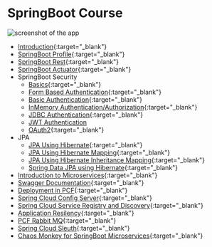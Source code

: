 # SpringBoot Course

![screenshot of the app](https://raw.githubusercontent.com/praveenorugantitech/praveenorugantitech-express-js/master/tech.PNG)


- [Introduction](https://praveenorugantitech.blogspot.com/2019/03/introduction-to-spring-boot.html){:target="_blank"}
- [SpringBoot Profile](https://praveenorugantitech.blogspot.com/2019/03/spring-boot-profile.html){:target="_blank"}
- [SpringBoot Rest](https://praveenorugantitech.blogspot.com/2019/06/spring-boot-restful-webservice.html){:target="_blank"}
- [SpringBoot Actuator](https://praveenorugantitech.blogspot.com/2019/08/springboot-actuator.html){:target="_blank"}
- SpringBoot Security
     - [Basics](https://praveenorugantitech.blogspot.com/2019/03/spring-security.html){:target="_blank"}
     - [Form Based Authentication](https://praveenorugantitech.blogspot.com/2019/05/spring-security-form-based.html){:target="_blank"}
     - [Basic Authentication](https://praveenorugantitech.blogspot.com/2019/05/spring-security-basic-authentication.html){:target="_blank"}
     - [InMemory Authentication/Authorization](https://praveenorugantitech.blogspot.com/2019/05/spring-security-inmemory.html){:target="_blank"}
     - [JDBC Authentication](https://praveenorugantitech.blogspot.com/2019/05/spring-security-jdbc-authentication.html){:target="_blank"}
     - [JWT Authentication](https://praveenorugantitech.blogspot.com/2019/05/spring-security-jwt-authentication.html)
     - [OAuth2](https://praveenorugantitech.blogspot.com/2019/05/spring-security-oauth2.html){:target="_blank"}
 - JPA
     - [JPA Using Hibernate](https://praveenorugantitech.blogspot.com/2019/09/jpa-using-hibernate.html){:target="_blank"}
     - [JPA Using Hibernate Mapping](https://praveenorugantitech.blogspot.com/2019/01/hibernate-mapping.html){:target="_blank"}
     - [JPA Using Hibernate Inheritance Mapping](https://praveenorugantitech.blogspot.com/2019/01/hibernate-inheritance-mapping.html){:target="_blank"}
     - [Spring Data JPA using Hibernate](https://praveenorugantitech.blogspot.com/2019/03/spring-data-jpa-integration-with.html){:target="_blank"}
 - [Introduction to Microservices](https://praveenorugantitech.blogspot.com/2019/07/introduction-to-microservices.html){:target="_blank"}
 - [Swagger Documentation](https://praveenorugantitech.blogspot.com/2019/12/microservices-api-documentation-using.html){:target="_blank"}
 - [Deployment in PCF](https://praveenorugantitech.blogspot.com/2019/07/deployment-in-pcf.html){:target="_blank"}
 - [Spring Cloud Config Server](https://praveenorugantitech.blogspot.com/2019/07/config-server-for-pivotal-cloud-foundry.html){:target="_blank"}
 - [Spring Cloud Service Registry and Discovery](https://praveenorugantitech.blogspot.com/2019/04/pcf-service-registry.html){:target="_blank"}
 - [Application Resilency](https://praveenorugantitech.blogspot.com/2019/09/netflix-hystrix-circuit-breaker.html){:target="_blank"}
 - [PCF Rabbit MQ](https://praveenorugantitech.blogspot.com/2019/05/pcf-rabbit-mq.html){:target="_blank"}
 - [Spring Cloud Sleuth](https://praveenorugantitech.blogspot.com/2019/09/spring-cloud-sleuth-for-tracing.html){:target="_blank"}
 - [Chaos Monkey for SpringBoot Microservices](https://praveenorugantitech.blogspot.com/2019/12/chaos-monkey-for-spring-boot.html){:target="_blank"}




